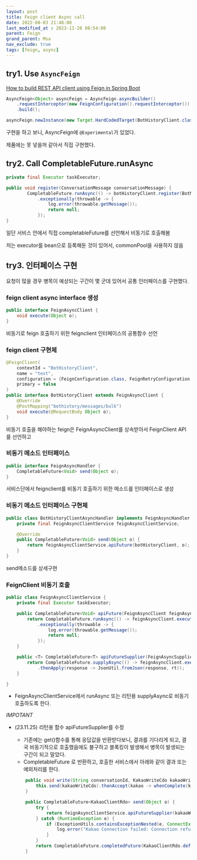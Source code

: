 ```yaml
---
layout: post
title: Feign client Async call
date: 2022-08-03 21:48:00
last_modified_at : 2023-11-26 08:54:00
parent: Feign
grand_parent: Msa
nav_exclude: true
tags: [feign, async]
---
```


## try1. Use `AsyncFeign`

[How to build REST API client using Feign in Spring Boot](https://levelup.gitconnected.com/how-to-build-rest-api-client-using-feign-in-spring-boot-50db38289420)

```java
AsyncFeign<Object> asyncFeign = AsyncFeign.asyncBuilder()
    .requestInterceptor(new FeignConfiguration().requestInterceptor())
    .build();

asyncFeign.newInstance(new Target.HardCodedTarget(BotHistoryClient.class, "test", ""));
```

구현을 하고 보니, AsyncFeign에 `@Experimental`가 있었다.  

제품에는 못 넣을꺼 같아서 직접 구현했다.

## try2. Call CompletableFuture.runAsync

```java
private final Executor taskExecutor;

public void register(ConversationMessage conversationMessage) {
		CompletableFuture.runAsync(() -> botHistoryClient.register(BotMessageBulkCdo.toDomain(conversationMessage)), taskExecutor)
            .exceptionally(throwable -> {
                log.error(throwable.getMessage());
                return null;
            });
}
```

일단 서비스 안에서 직접 completableFuture를 선언해서 비동기로 호출해봄

저는 executor를 bean으로 등록해둔 것이 있어서, commonPool을 사용하지 않음

## try3. 인터페이스 구현

요청이 많을 경우 병목이 예상되는 구간이 몇 군데 있어서 공통 인터페이스를 구현했다.

### feign client async interface 생성

```java
public interface FeignAsyncClient {
    void execute(Object o);
}
```

비동기로 feign 호출하기 위한 feignclient 인터페이스의 공통함수 선언

### feign client 구현체

```java
@FeignClient(
    contextId = "BotHistoryClient",
    name = "test",
    configuration = {FeignConfiguration.class, FeignRetryConfiguration.class},
    primary = false
)
public interface BotHistoryClient extends FeignAsyncClient {
    @Override
    @PostMapping("bothistory/messages/bulk")
    void execute(@RequestBody Object o);
}
```

비동기 호출을 해야하는 feign은 FeignAsyncClient를 상속받아서 FeignClient API를 선언하고

### 비동기 메소드 인터페이스

```java
public interface FeignAsyncHandler {
    CompletableFuture<Void> send(Object o);
}
```

서비스단에서 feignclient를 비동기 호출하기 위한 메소드를 인터페이스로 생성

### 비동기 메소드 인터페이스 구현체

```java
public class BotHistoryClientAsyncHandler implements FeignAsyncHandler {
    private final FeignAsyncClientService feignAsyncClientService;

    @Override
    public CompletableFuture<Void> send(Object o) {
        return feignAsyncClientService.apiFuture(botHistoryClient, o);
    }
}
```

send메소드를 상세구현

### FeignClient 비동기 호출

```java
public class FeignAsyncClientService {
    private final Executor taskExecutor;

    public CompletableFuture<Void> apiFuture(FeignAsyncClient feignAsyncClient, Object o) {
        return CompletableFuture.runAsync(() -> feignAsyncClient.execute(o), taskExecutor)
            .exceptionally(throwable -> {
                log.error(throwable.getMessage());
                return null;
            });
    }

    public <T> CompletableFuture<T> apiFutureSupplier(FeignAsyncSupplierClient feignAsyncClient, Object o, Class<T> rt) {
        return CompletableFuture.supplyAsync(() -> feignAsyncClient.execute(o), taskExecutor)
            .thenApply(response -> JsonUtil.fromJson(response, rt));
    }

}
```

* FeignAsyncClientService에서 runAsync 또는 리턴용 supplyAsync로 비동기 호출하도록 한다.

*IMPOTANT* 
* (23.11.25) 리턴용 함수 apiFutureSupplier를 수정
    - 기존에는 get()함수를 통해 응답값을 반환받다보니, 결과를 기다리게 되고, 결국  비동기적으로 호출했음에도 불구하고 블록킹이 발생해서 병목이 발생되는 구간이 되고 말았다.
    - CompletableFuture<T> 로 반환하고, 호출한 서비스에서 아래와 같이 결과 또는 예외처리를 한다.

    ```java
        public void write(String conversationId, KakaoWriteCdo kakaoWriteCdo) {
            this.send(kakaoWriteCdo).thenAccept(kakao -> whenComplete(kakao, conversationId));
        }

        public CompletableFuture<KakaoClientRdo> send(Object o) {
            try {
                return feignAsyncClientService.apiFutureSupplier(kakaoWriteClient, o, KakaoClientRdo.class);    
            } catch (RuntimeException e) {        
                if (ExceptionUtils.containsExceptionNested(e, ConnectException.class)) {
                    log.error("Kakao Connection failed: Connection refused.");        
                }    
            }    
            return CompletableFuture.completedFuture(KakaoClientRdo.defaultError());
        }

    ```



